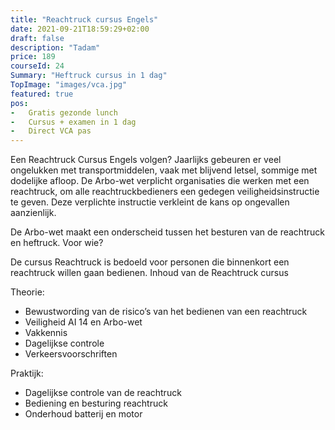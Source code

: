 ```yaml
---
title: "Reachtruck cursus Engels"
date: 2021-09-21T18:59:29+02:00
draft: false
description: "Tadam"
price: 189
courseId: 24
Summary: "Heftruck cursus in 1 dag"
TopImage: "images/vca.jpg"
featured: true
pos:
-   Gratis gezonde lunch
-   Cursus + examen in 1 dag
-   Direct VCA pas
---
```



Een Reachtruck Cursus Engels volgen? Jaarlijks gebeuren er veel ongelukken met transportmiddelen, vaak met blijvend letsel, sommige met dodelijke afloop. De Arbo-wet verplicht organisaties die werken met een reachtruck, om alle reachtruckbedieners een gedegen veiligheidsinstructie te geven. Deze verplichte instructie verkleint de kans op ongevallen aanzienlijk.

De Arbo-wet maakt een onderscheid tussen het besturen van de reachtruck en heftruck.
Voor wie?

De cursus Reachtruck is bedoeld voor personen die binnenkort een reachtruck willen gaan bedienen.
Inhoud van de Reachtruck cursus

Theorie:

- Bewustwording van de risico’s van het bedienen van een reachtruck
- Veiligheid AI 14 en Arbo-wet
- Vakkennis
- Dagelijkse controle
- Verkeersvoorschriften

Praktijk:

- Dagelijkse controle van de reachtruck
- Bediening en besturing reachtruck
- Onderhoud batterij en motor
